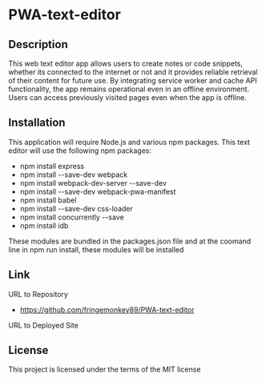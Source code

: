 # PWA-text-editor

## Description

This web text editor app allows users to create notes or code snippets, whether
its connected to the internet or not and it provides reliable retrieval of their
content for future use. By integrating service worker and cache API functionality,
the app remains operational even in an offline environment. Users can access previously
visited pages even when the app is offline.

## Installation

This application will require Node.js and various npm packages.
This text editor will use the following npm packages:
- npm install express
- npm install --save-dev webpack
- npm install webpack-dev-server --save-dev
- npm install --save-dev webpack-pwa-manifest
- npm install babel
- npm install --save-dev css-loader
- npm install concurrently --save
- npm install idb

These modules are bundled in the packages.json file and at the coomand line in npm run install,
these modules will be installed

## Link
 URL to Repository
 - https://github.com/fringemonkey89/PWA-text-editor

 URL to Deployed Site

 ## License

 This project is licensed under the terms of the MIT license